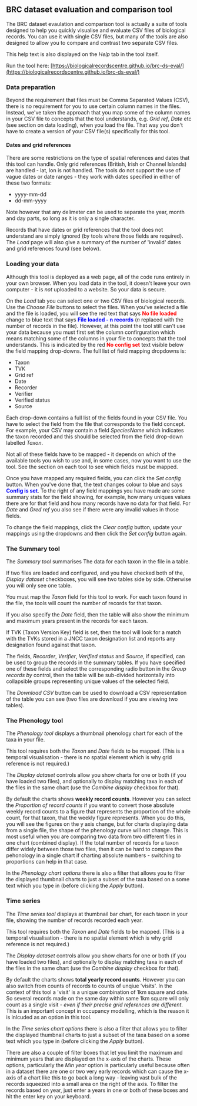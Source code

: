 ## BRC dataset evaluation and comparison tool
The BRC dataset evaulation and comparison tool is actually a suite of
tools designed to help you quickly visualise and evaluate
CSV files of biological records. You can use it with single CSV
files, but many of the tools are also designed to allow you to
compare and contrast two separate CSV files.

This help text is also displayed on the *Help* tab in the tool itself.

Run the tool here: [https://biologicalrecordscentre.github.io/brc-ds-eval/](https://biologicalrecordscentre.github.io/brc-ds-eval/)

### Data preparation
Beyond the requirement that files must be Comma Separated Values (CSV), there
is no requirement for you to use certain column names in the files. Instead, we've
taken the approach that you
map some of the column names in your CSV file to concepts that the tool
understands, e.g. *Grid ref*, *Date* etc (see section on data loading), when
you load the file. That way you don't have to create a version of your CSV file(s)
specifically for this tool.

#### Dates and grid references
There are some restrictions on the type of spatial references and dates that 
this tool can handle. Only grid references (British, Irish or Channel Islands)
are handled - lat, lon is not handled. The tools do not support the use of
vague dates or date ranges - they work with dates specified in either of these
two formats:
 - yyyy-mm-dd
 - dd-mm-yyyy
 
Note however that any delimeter can be used to separate the year, month and day
parts, so long as it is only a single character.

Records that have dates or grid references that the tool does not understand 
are simply ignored (by tools where those fields are required). The *Load*
page will also give a summary of the number of 'invalid' dates and grid
references found (see below).

### Loading your data
Although this tool is deployed as a web page, all of the code runs entirely in your
own browser. When you load data in the tool, it doesn't leave your own computer - it is
*not* uploaded to a website. So your data is secure.

On the *Load* tab you can select one or two CSV files of biological records. Use the
*Choose File* buttons to select the files. When you've selected a file and
the file is loaded, you will see
the red text that says <span style="color:red">**No file loaded**</span> change
to blue text that says <span style="color:blue">**File loaded - n records**</span>
(*n* replaced with the number of records in the file). However, at this point
the tool still can't use your data because 
you must first set the column confirguration 
which means matching some of the columns in your file to concepts that the tool
understands. This is indicated by the red 
<span style="color:red">**No config set**</span> text visible below the field
mapping drop-downs.
 The full list of field mapping dropdowns is:
 - Taxon
 - TVK
 - Grid ref
 - Date
 - Recorder
 - Verifier
 - Verified status
 - Source

Each drop-down contains a full list of the fields found in your CSV file. You
have to select the field from the file that corresponds to the field
concept. For example, your CSV may contain a field *SpeciesName* which indicates
the taxon recorded and this should be selected from the field drop-down labelled 
*Taxon*.

Not all of these fields have to be mapped - it depends on which of the available
tools you wish to use and, in some cases, now you want to use the tool. See the section on each tool to see which fields must be mapped.

Once you have mapped any required fields, you can click the *Set config* button.
When you've done that, the text changes colour to blue and says
<span style="color:blue">**Config is set**</span>. To the right of any
field mappings you have made are some summary stats for the field showing,
for example, how many uniques values there are for that field and how many
records have no data for that field. For *Date* and *Gred ref* you also see
if there were any invalid values in those fields.

To change the field mappings, click the *Clear config* button, update your
mappings using the dropdowns and then click the *Set config* button again.

### The Summary tool
The *Summary tool* summarises The data for each taxon in the file in a table.

If two
files are loaded and configured, and you have checked both of the,
*Display dataset* checkboxes, you will see two tables side by side. Otherwise
you will only see one table.

You must map the *Taxon* field for this tool to work. For each taxon found
in the file, the tools will count the number of records for that taxon. 

If
you also specify the *Date* field, then the table will also show the minimum
and maximum years present in the records for each taxon.

If TVK (Taxon Version Key) field is set, then the tool will look for a match
with the TVKs stored in a JNCC taxon designation list and reports any designation
found against that taxon.

The fields, *Recorder*, *Verifier*, *Verified status* and *Source*, if
specified, can be used to group the records in the summary tables. If
you have specified one of these fields and select the corresponding 
radio button in the *Group records by* control, then the table will be
sub-divided horizontally into collapsible groups representing unique
values of the selected field.

The *Download CSV* button can be used to download a CSV representation
of the table you can see (two files are download if you are viewing
two tables).

### The Phenology tool
The *Phenology tool* displays a thumbnail phenology chart for each of the taxa 
in your file.

This tool requires both the *Taxon* and *Date* fields to be mapped. (This
is a temporal visualisation - there is no spatial element which is why
grid reference is not required.)

The *Display dataset* controls allow you show charts for one or both
(if you have loaded two files), and optionally to display matching taxa
in each of the files in the same chart (use the *Combine display*
checkbox for that).

By default the charts shows **weekly record counts**. However you can
select the *Proportion of record counts* if you want to convert those 
absolute weekly record counts to a figure that represents the proportion
of the whole count, for that taxon, that the weekly figure represents.
When you do this, you will see the figures on the y axis change, but 
for charts displaying data from a single file, the shape of the phenology
curve will not change. This is most useful when you are comparing two
data from two different files in one chart (combined display). If the total
number of records for a taxon differ widely between those two files, then
it can be hard to compare the pehonology in a single chart if charting
absolute numbers - switching to proportions can help in that case.

In the *Phenology chart options* there is also a filter that allows you
to filter the displayed thumbnail charts to just a subset of the taxa
based on a some text which you type in (before clicking the *Apply* button).

### Time series
The *Time series tool* displays at thumbnail bar chart, for each taxon in
your file, showing the number of records recorded each year.

This tool requires both the *Taxon* and *Date* fields to be mapped. (This
is a temporal visualisation - there is no spatial element which is why
grid reference is not required.)

The *Display dataset* controls allow you show charts for one or both
(if you have loaded two files), and optionally to display matching taxa
in each of the files in the same chart (use the *Combine display*
checkbox for that).

By default the charts shows **total yearly record counts**. However
you can also switch from counts of records to counts of unqiue 'visits'.
In the context of this tool a 'visit' is a unique combination of 1km square
and date. So several records made on the same day within same 1km square will
only count as a single visit - *even if their precise grid references are
different*. This is an important concept in occupancy modelling, which is
the reason it is inlcuded as an option in this tool.

In the *Time series chart options* there is also a filter that allows you
to filter the displayed thumbnail charts to just a subset of the taxa
based on a some text which you type in (before clicking the *Apply* button).

There are also a couple of filter boxes that let you limit the maximum and
minimum years that are displayed on the x-axis of the charts. These options,
particularly the *Min year* option is particularly useful because often
in a dataset there are one or two very early records which can cause
the x-axis of a chart like this to go back a long way - leaving vast
bulk of the records squeezed into a small area on the right of the axis.
To filter the records based on year, just enter a years in one or both
of these boxes and hit the enter key on your keyboard.














